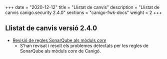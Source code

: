 +++
date        = "2020-12-12"
title       = "Llistat de canvis"
description = "Llistat de canvis canigo.security 2.4.0"
sections    = "canigo-fwk-docs"
weight		= 2
+++

## Llistat de canvis versió 2.4.0

- [Revisió de regles SonarQube als mòduls _core_](/noticies/2020-06-09-Revisio_regles_SonarQube_moduls_core/)
   - S'han revisat i resolt els problemes detectats per les regles de SonarQube als mòduls _core_ de Canigó.
